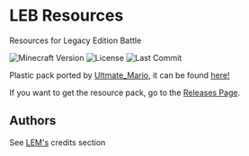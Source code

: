 # LEB Resources
Resources for Legacy Edition Battle

![Minecraft Version](https://img.shields.io/badge/Minecraft-1.17--1.19-80ba42?style=for-the-badge) ![License](https://img.shields.io/github/license/DBTDerpbox/LEB-resources?style=for-the-badge) ![Last Commit](https://img.shields.io/github/last-commit/dbtderpbox/LEB-resources?style=for-the-badge)

Plastic pack ported by [Ultmate_Mario](https://ultmatemario.wixsite.com/ultmatemario), it can be found [here!](https://www.mediafire.com/file/zrgbso93r280fpc/Plastic_1.15.2_-_1.17.1.zip/file)

If you want to get the resource pack, go to the [Releases Page](https://github.com/DBTDerpbox/Legacy-Edition-Battle/releases).

## Authors

See [LEM's](https://github.com/Legacy-Edition-Minigames/Minigames#credits) credits section
